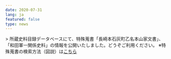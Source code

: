 ```yaml
---
date: 2020-07-31
lang: ja
featured: false
type: news
---
```

&gt;
所蔵史料目録データベースにて、特殊蒐書「長崎本石灰町乙名本山家文書」、「和田軍一関係史料」の情報を公開いたしました。どうぞご利用ください。
※特殊蒐書の検索方法（図説）は<a href="http://www.hi.u-tokyo.ac.jp/news/2015/2015tokushukensaku.pdf" target="_blank">こちら</a>
